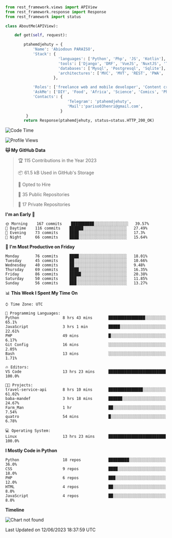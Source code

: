 ###
```python
from rest_framework.views import APIView
from rest_framework.response import Response
from rest_framework import status

class AboutMe(APIView):

    def get(self, request):

        ptahemdjehuty = {
            'Name': 'Abiodoun PARAISO',
            'Stack': {
                       'languages': ['Python', 'Php', 'JS', 'Kotlin'],
                       'tools': ['Django', 'DRF', 'VueJS', 'NuxtJS', 'Threejs' 'React', 'Kotlin', 'Electron'],
                       'databases': ['Mysql', 'Postgresql', 'Sqlite'],
                       'architectures': ['MVC', 'MVT', 'REST', 'PWA', 'SPA', 'MicroServices']
                     },

            'Roles': ['freelance web and mobile developer', 'Content creator', 'Teacher', 'Mentor'],
            'AskMe': ['DIY', 'Food', 'Africa', 'Science', 'Comics', 'Photography', 'Tech', 'Programming'],
            'Contacts': {
                           'Telegram': 'ptahemdjehuty',
                           'Mail':'pariso03henri@gmail.com',
                        }
         }
        return Response(ptahemdjehuty, status=status.HTTP_200_OK)

```                    

<!--START_SECTION:waka-->
![Code Time](http://img.shields.io/badge/Code%20Time-613%20hrs%2022%20mins-blue)

![Profile Views](http://img.shields.io/badge/Profile%20Views-0-blue)

**🐱 My GitHub Data** 

> 🏆 115 Contributions in the Year 2023
 > 
> 📦 61.5 kB Used in GitHub's Storage 
 > 
> 💼 Opted to Hire
 > 
> 📜 35 Public Repositories 
 > 
> 🔑 17 Private Repositories  
 > 
**I'm an Early 🐤** 

```text
🌞 Morning    167 commits    ██████████░░░░░░░░░░░░░░░   39.57% 
🌆 Daytime    116 commits    ██████░░░░░░░░░░░░░░░░░░░   27.49% 
🌃 Evening    73 commits     ████░░░░░░░░░░░░░░░░░░░░░   17.3% 
🌙 Night      66 commits     ████░░░░░░░░░░░░░░░░░░░░░   15.64%

```
📅 **I'm Most Productive on Friday** 

```text
Monday       76 commits     ████░░░░░░░░░░░░░░░░░░░░░   18.01% 
Tuesday      45 commits     ██░░░░░░░░░░░░░░░░░░░░░░░   10.66% 
Wednesday    40 commits     ██░░░░░░░░░░░░░░░░░░░░░░░   9.48% 
Thursday     69 commits     ████░░░░░░░░░░░░░░░░░░░░░   16.35% 
Friday       86 commits     █████░░░░░░░░░░░░░░░░░░░░   20.38% 
Saturday     50 commits     ███░░░░░░░░░░░░░░░░░░░░░░   11.85% 
Sunday       56 commits     ███░░░░░░░░░░░░░░░░░░░░░░   13.27%

```


📊 **This Week I Spent My Time On** 

```text
⌚︎ Time Zone: UTC

💬 Programming Languages: 
Python                   8 hrs 43 mins       ████████████████░░░░░░░░░   65.1% 
JavaScript               3 hrs 1 min         █████░░░░░░░░░░░░░░░░░░░░   22.61% 
PHP                      49 mins             █░░░░░░░░░░░░░░░░░░░░░░░░   6.17% 
Git Config               16 mins             ░░░░░░░░░░░░░░░░░░░░░░░░░   2.05% 
Bash                     13 mins             ░░░░░░░░░░░░░░░░░░░░░░░░░   1.71%

🔥 Editors: 
VS Code                  13 hrs 23 mins      █████████████████████████   100.0%

🐱‍💻 Projects: 
travel-service-api       8 hrs 10 mins       ███████████████░░░░░░░░░░   61.02% 
baba-mandef              3 hrs 18 mins       ██████░░░░░░░░░░░░░░░░░░░   24.67% 
Farm_Man                 1 hr                ██░░░░░░░░░░░░░░░░░░░░░░░   7.54% 
quatro                   54 mins             █░░░░░░░░░░░░░░░░░░░░░░░░   6.78%

💻 Operating System: 
Linux                    13 hrs 23 mins      █████████████████████████   100.0%

```

**I Mostly Code in Python** 

```text
Python                   18 repos            █████████░░░░░░░░░░░░░░░░   36.0% 
CSS                      9 repos             ████░░░░░░░░░░░░░░░░░░░░░   18.0% 
PHP                      6 repos             ███░░░░░░░░░░░░░░░░░░░░░░   12.0% 
HTML                     4 repos             ██░░░░░░░░░░░░░░░░░░░░░░░   8.0% 
JavaScript               4 repos             ██░░░░░░░░░░░░░░░░░░░░░░░   8.0%

```


**Timeline**

![Chart not found](https://raw.githubusercontent.com/ptahemdjehuty/ptahemdjehuty/main/charts/bar_graph.png) 


 Last Updated on 12/06/2023 18:37:59 UTC
<!--END_SECTION:waka-->
